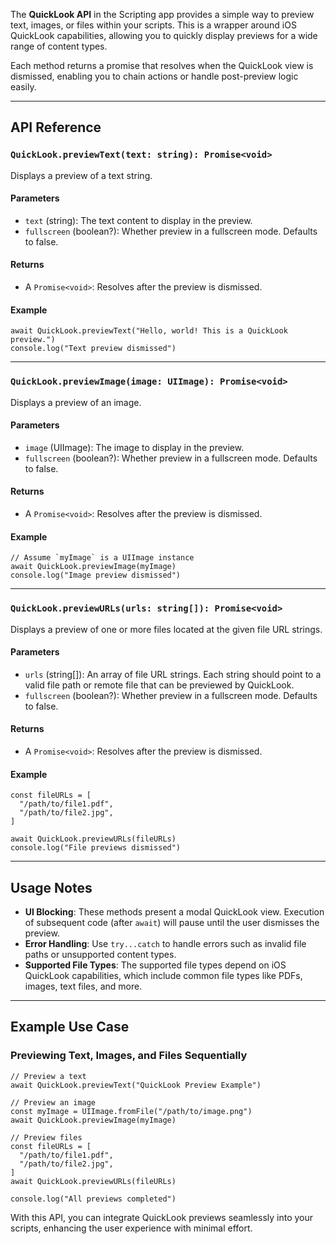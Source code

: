 The **QuickLook API** in the Scripting app provides a simple way to preview text, images, or files within your scripts. This is a wrapper around iOS QuickLook capabilities, allowing you to quickly display previews for a wide range of content types. 

Each method returns a promise that resolves when the QuickLook view is dismissed, enabling you to chain actions or handle post-preview logic easily.

---

## **API Reference**

### `QuickLook.previewText(text: string): Promise<void>`
Displays a preview of a text string.

#### **Parameters**
- `text` (string): The text content to display in the preview.
- `fullscreen` (boolean?): Whether preview in a fullscreen mode. Defaults to false.

#### **Returns**
- A `Promise<void>`: Resolves after the preview is dismissed.

#### **Example**
```tsx
await QuickLook.previewText("Hello, world! This is a QuickLook preview.")
console.log("Text preview dismissed")
```

---

### `QuickLook.previewImage(image: UIImage): Promise<void>`
Displays a preview of an image.

#### **Parameters**
- `image` (UIImage): The image to display in the preview.
- `fullscreen` (boolean?): Whether preview in a fullscreen mode. Defaults to false.

#### **Returns**
- A `Promise<void>`: Resolves after the preview is dismissed.

#### **Example**
```tsx
// Assume `myImage` is a UIImage instance
await QuickLook.previewImage(myImage)
console.log("Image preview dismissed")
```

---

### `QuickLook.previewURLs(urls: string[]): Promise<void>`
Displays a preview of one or more files located at the given file URL strings.

#### **Parameters**
- `urls` (string[]): An array of file URL strings. Each string should point to a valid file path or remote file that can be previewed by QuickLook.
- `fullscreen` (boolean?): Whether preview in a fullscreen mode. Defaults to false.

#### **Returns**
- A `Promise<void>`: Resolves after the preview is dismissed.

#### **Example**
```tsx
const fileURLs = [
  "/path/to/file1.pdf",
  "/path/to/file2.jpg",
]

await QuickLook.previewURLs(fileURLs)
console.log("File previews dismissed")
```

---

## **Usage Notes**
- **UI Blocking**: These methods present a modal QuickLook view. Execution of subsequent code (after `await`) will pause until the user dismisses the preview.
- **Error Handling**: Use `try...catch` to handle errors such as invalid file paths or unsupported content types.
- **Supported File Types**: The supported file types depend on iOS QuickLook capabilities, which include common file types like PDFs, images, text files, and more.

---

## **Example Use Case**
### Previewing Text, Images, and Files Sequentially
```tsx
// Preview a text
await QuickLook.previewText("QuickLook Preview Example")

// Preview an image
const myImage = UIImage.fromFile("/path/to/image.png")
await QuickLook.previewImage(myImage)

// Preview files
const fileURLs = [
  "/path/to/file1.pdf",
  "/path/to/file2.jpg",
]
await QuickLook.previewURLs(fileURLs)

console.log("All previews completed")
```

With this API, you can integrate QuickLook previews seamlessly into your scripts, enhancing the user experience with minimal effort.